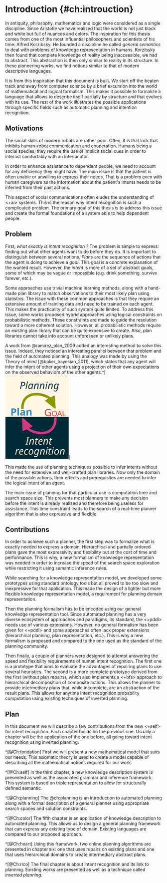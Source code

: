 # Introduction {#ch:introuction}

In antiquity, philosophy, mathematics and logic were considered as a single discipline. Since Aristotle we have realized that the world is not just black and white but full of nuances and colors. The inspiration for this thesis comes from one of the most influential philosophers and scientists of his time: Alfred Korzibsky. He founded a discipline he called *general semantics* to deal with problems of knowledge representation in humans. Korzibsky then found that complete knowledge of reality being inaccessible, we had to abstract. This abstraction is then only similar to reality in its structure. In these pioneering works, we find notions similar to that of modern descriptive languages.

It is from this inspiration that this document is built. We start off the beaten track and away from computer science by a brief excursion into the world of mathematical and logical formalism. This makes it possible to formalize a language that allows to describe itself partially by structure and that evolves with its use. The rest of the work illustrates the possible applications through specific fields such as automatic planning and intention recognition.

## Motivations

The social skills of modern robots are rather poor. Often, it is that lack that inhibits human-robot communication and cooperation. Humans being a social species, they require the use of implicit social cues in order to interact comfortably with an interlocutor.

In order to enhance assistance to dependent people, we need to account for any deficiency they might have. The main issue is that the patient is often unable or unwilling to express their needs. That is a problem even with human caregivers as the information about the patient's intents needs to be inferred from their past actions.

This aspect of social communications often eludes the understanding of <+ai> systems. This is the reason why intent recognition is such a complicated problem. The primary goal of this thesis is to address this issue and create the formal foundations of a system able to help dependent people.

## Problem

First, *what exactly is intent recognition ?* The problem is simple to express: finding out what other agents want to do before they do. It is important to distinguish between several notions. *Plans* are the sequence of actions that the agent is doing to achieve a *goal*. This goal is a concrete explanation of the wanted result. However, the *intent* is more of a set of abstract goals, some of which may be vague or impossible (e.g. drink something, survive forever, etc.).

Some approaches use trivial machine learning methods, along with a hand-made plan library to match observations to their most likely plan using statistics. The issue with these common approaches is that they require an extensive amount of training data and need to be trained on each agent. This makes the practicality of such system quite limited. To address this issue, some works proposed hybrid approaches using logical constraints on probabilistic methods. These constraints are made to guide the resolution toward a more coherent solution. However, all probabilistic methods require an existing plan library that can be quite expensive to create. Also, plan libraries cannot take into account unforeseen or unlikely plans.

A work from @ramirez_plan_2009 added an interesting method to solve this issue. Indeed, they noticed an interesting parallel between that problem and the field of automated planning. This analogy was made by using the Theory of mind [@baker_bayesian_2011], which states that any agent will infer the intent of other agents using a projection of their own expectations on the observed behaviors of the other agents.^[![](graphics/planning_vs_ir.svg)]

This made the use of planning techniques possible to infer intents without the need for extensive and well-crafted plan libraries. Now only the domain of the possible actions, their effects and prerequisites are needed to infer the logical intent of an agent.

The main issue of planning for that particular use is computation time and search space size. This prevents most planners to make any decision before the intent is already realized and therefore being useless for assistance. This time constraint leads to the search of a real-time planner algorithm that is also expressive and flexible.

## Contributions

In order to achieve such a planner, the first step was to formalize what is exactly needed to express a domain. Hierarchical and partially ordered plans gave the most expressivity and flexibility but at the cost of time and performance. This is why, a new formalism of knowledge representation was needed in order to increase the speed of the search space exploration while restricting it using semantic inference rules.

While searching for a knowledge representation model, we developed some prototypes using standard ontology tools but all proved to be too slow and inexpressive for that application. This made the design of a lighter but more flexible knowledge representation model, a requirement for planning domain representation.

Then the planning formalism has to be encoded using our general knowledge representation tool. Since automated planning has a very diverse ecosystem of approaches and paradigms, its standard, the <+pddl> needs use of various extensions. However, no general formalism has been given for <+pddl> and some approaches often lack proper extensions (hierarchical planning, plan representation, etc.). This is why a new formalism is proposed and compared to the one used as the standard of the planning community.

Then finally, a couple of planners were designed to attempt answering the speed and flexibility requirements of human intent recognition. The first one is a prototype that aims to evaluate the advantages of repairing plans to use several heuristics. The second is a more complete prototype derived from the first (without plan repairs), which also implements a <+bfs> approach to hierarchical decomposition of composite actions. This allows the planner to provide intermediary plans that, while incomplete, are an abstraction of the result plans. This allows for anytime intent recognition probability computation using existing techniques of inverted planning.

## Plan

In this document we will describe a few contributions from the new <+self> for intent recognition. Each chapter builds on the previous one. Usually a chapter will be the application of the one before, all going toward intent recognition using inverted planning.

^[@Ch:fondation] First we will present a new mathematical model that suits our needs. This axiomatic theory is used to create a model capable of describing all the mathematical notions required for our work.

^[@Ch:self] In the third chapter, a new knowledge description system is presented as well as the associated grammar and inference framework. This system is based on triple representation to allow for structurally defined semantic.

^[@Ch:planning] The @ch:planning is an introduction to automated planning along with a formal description of a general planner using appropriate search spaces and solution constraints.

^[@Ch:color] The fifth chapter is an application of knowledge description to automated planning. This allows us to design a general planning framework that can express any existing type of domain. Existing languages are compared to our proposed approach.

^[@Ch:heart] Using this framework, two online planning algorithms are presented in chapter six: one that uses repairs on existing plans and one that uses hierarchical domains to create intermediary abstract plans.

^[@Ch:rico] The final chapter is about intent recognition and its link to planning. Existing works are presented as well as a technique called *inverted planning*.
